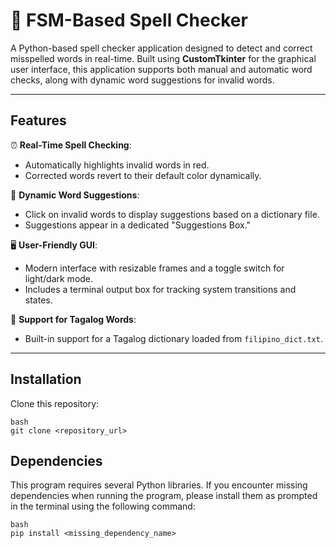 # 📝 FSM-Based Spell Checker

A Python-based spell checker application designed to detect and correct misspelled words in real-time. Built using **CustomTkinter** for the graphical user interface, this application supports both manual and automatic word checks, along with dynamic word suggestions for invalid words.

---

## Features
⏰ **Real-Time Spell Checking**:
  - Automatically highlights invalid words in red.
  - Corrected words revert to their default color dynamically.

💬 **Dynamic Word Suggestions**:
  - Click on invalid words to display suggestions based on a dictionary file.
  - Suggestions appear in a dedicated "Suggestions Box."

🖥 **User-Friendly GUI**:
  - Modern interface with resizable frames and a toggle switch for light/dark mode.
  - Includes a terminal output box for tracking system transitions and states.

📖 **Support for Tagalog Words**:
  - Built-in support for a Tagalog dictionary loaded from `filipino_dict.txt`.

---

## Installation
Clone this repository:
``` 
bash
git clone <repository_url>
```

## Dependencies
This program requires several Python libraries. If you encounter missing dependencies when running the program, please install them as prompted in the terminal using the following command:
```
bash
pip install <missing_dependency_name>
```
